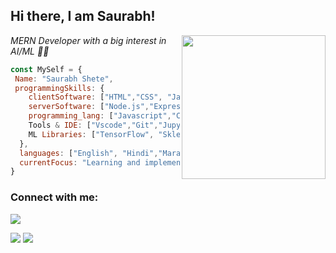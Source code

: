 <p align="center">
<!--  <img align="center" width="700" src="https://foodaddiction.com/wp-content/uploads/2021/03/animated-presentation-software-header.gif"> -->
</p>
<h2> Hi there, I am Saurabh!</h2>
<img align='right' src="https://media.giphy.com/media/HEPwfdu6T6svpPE1eN/giphy.gif" width="230" eight="230">
<p><em> MERN Developer with a big interest in AI/ML 👨‍💻</em></p>

```javascript
const MySelf = {
 Name: "Saurabh Shete",
 programmingSkills: {
    clientSoftware: ["HTML","CSS", "JavaScript", "Tailwind-Css", "React.js", "Redux.js"],
    serverSoftware: ["Node.js","Express.js"],
    programming_lang: ["Javascript","C","Python","C++"]
    Tools & IDE: ["Vscode","Git","Jupyter Notebook","Google Colab"],
    ML Libraries: ["TensorFlow", "Sklearn"]
  },
  languages: ["English", "Hindi","Marathi"],
  currentFocus: "Learning and implementing"
}
```

<h3 align="left">Connect with me:</h3>
<p align="left">
<!-- <a href="https://twitter.com/@gauravmisal8" target="blank"><img align="center" src="https://raw.githubusercontent.com/rahuldkjain/github-profile-readme-generator/master/src/images/icons/Social/twitter.svg" alt="@gauravmisal8" height="30" width="40" /></a>
<a href="https://linkedin.com/in/https://www.linkedin.com/in/gaurav-misal-962a01205" target="blank"><img align="center" src="https://raw.githubusercontent.com/rahuldkjain/github-profile-readme-generator/master/src/images/icons/Social/linked-in-alt.svg" alt="https://www.linkedin.com/in/gaurav-misal-962a01205" height="30" width="40" /></a>
<a href="https://instagram.com/gmisal2002@gmail.com" target="blank"><img align="center" src="https://raw.githubusercontent.com/rahuldkjain/github-profile-readme-generator/master/src/images/icons/Social/instagram.svg" alt="gmisal2002@gmail.com" height="30" width="40" /></a>
<a href="https://www.leetcode.com/garry000" target="blank"><img align="center" src="https://raw.githubusercontent.com/rahuldkjain/github-profile-readme-generator/master/src/images/icons/Social/leet-code.svg" alt="garry000" height="30" width="40" /></a> -->

</p>
<img src="https://komarev.com/ghpvc/?username=saurabh-shete&color=dc143c">


<p>
<img src="https://github-readme-stats.vercel.app/api/top-langs/?username=saurabh-shete">
<img src="https://github-readme-stats.vercel.app/api?username=saurabh-shete&count_private=true&show_icons=true&line_height=20">

</p>

